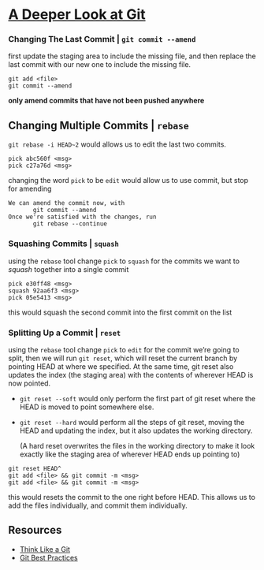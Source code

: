 # [A Deeper Look at Git](https://www.theodinproject.com/lessons/javascript-a-deeper-look-at-git)

### Changing The Last Commit | `git commit --amend`
first update the staging area to include the missing file, and then replace the last commit with our new one to include the missing file.
  ```
  git add <file>
  git commit --amend
  ```
**only amend commits that have not been pushed anywhere**

## Changing Multiple Commits | `rebase`
`git rebase -i HEAD~2` would allows us to edit the last two commits.
```
pick abc560f <msg>
pick c27a76d <msg>
```
changing the word `pick` to be `edit` would allow us to use commit, but stop for amending
```
We can amend the commit now, with
       git commit --amend
Once we're satisfied with the changes, run
       git rebase --continue
```
### Squashing Commits | `squash`
using the `rebase` tool change `pick` to `squash` for the commits we want to _squash_ together into a single commit
```
pick e30ff48 <msg>
squash 92aa6f3 <msg>
pick 05e5413 <msg>
```
this would squash the second commit into the first commit on the list
### Splitting Up a Commit | `reset`
using the `rebase` tool change `pick` to `edit` for the commit we’re going to split, then we will run `git reset`, which will reset the current branch by pointing HEAD at where we specified. At the same time, git reset also updates the index (the staging area) with the contents of wherever HEAD is now pointed.

- `git reset --soft` would only perform the first part of git reset where the HEAD is moved to point somewhere else.
- `git reset --hard` would perform all the steps of git reset, moving the HEAD and updating the index, but it also updates the working directory.

  (A hard reset overwrites the files in the working directory to make it look exactly like the staging area of wherever HEAD ends up pointing to)
```
git reset HEAD^
git add <file> && git commit -m <msg>
git add <file> && git commit -m <msg>
```
this would resets the commit to the one right before HEAD. This allows us to add the files individually, and commit them individually.

## Resources
- [Think Like a Git](https://think-like-a-git.net/)
- [Git Best Practices](http://sethrobertson.github.io/GitBestPractices/)
